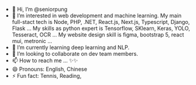 - 👋 Hi, I’m @seniorpung
- 👀 I’m interested in web development and machine learning.
   My main full-stact tech is Node, PHP, .NET, React.js, Next.js, Typescript, Django, Flask ...
   My skills as python expert is Tensorflow, SKlearn, Keras, YOLO, Tesseract, OCR ...
   My website design skill is figma, bootstrap 5, react mui, metronic ...
- 🌱 I’m currently learning deep learning and NLP.
- 💞️ I’m looking to collaborate on dev team members.
- 📫 How to reach me ...
    ✨✨
- 😄 Pronouns: English, Chinese
- ⚡ Fun fact:
   Tennis, Reading, 

<!---
seniorpung/seniorpung is a ✨ special ✨ repository because its `README.md` (this file) appears on your GitHub profile.
You can click the Preview link to take a look at your changes.
--->
